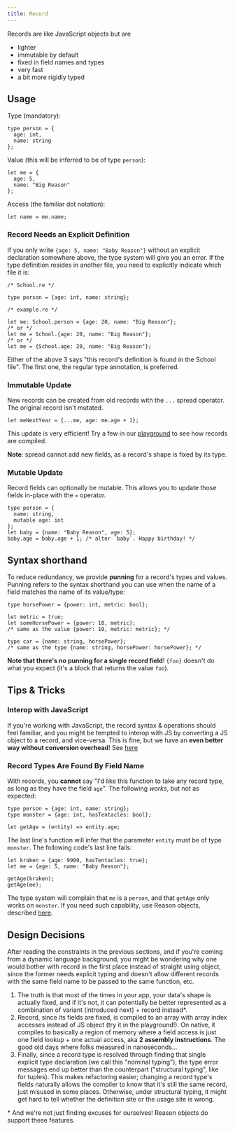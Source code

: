 ```yaml
---
title: Record
---
```


Records are like JavaScript objects but are

- lighter
- immutable by default
- fixed in field names and types
- very fast
- a bit more rigidly typed

## Usage

Type (mandatory):

```reason
type person = {
  age: int,
  name: string
};
```

Value (this will be inferred to be of type `person`):

```reason
let me = {
  age: 5,
  name: "Big Reason"
};
```

Access (the familiar dot notation):

```reason
let name = me.name;
```

### Record Needs an Explicit Definition

If you only write `{age: 5, name: "Baby Reason"}` without an explicit declaration somewhere above, the type system will give you an error. If the type definition resides in another file, you need to explicitly indicate which file it is:

```reason
/* School.re */

type person = {age: int, name: string};
```

```reason
/* example.re */

let me: School.person = {age: 20, name: "Big Reason"};
/* or */
let me = School.{age: 20, name: "Big Reason"};
/* or */
let me = {School.age: 20, name: "Big Reason"};
```

Either of the above 3 says "this record's definition is found in the School file". The first one, the regular type annotation, is preferred.

### Immutable Update

New records can be created from old records with the `...` spread operator. The original record isn't mutated.

```reason
let meNextYear = {...me, age: me.age + 1};
```

This update is very efficient! Try a few in our [playground](/try.html) to see how records are compiled.

**Note**: spread cannot add new fields, as a record's shape is fixed by its type.

### Mutable Update

Record fields can optionally be mutable. This allows you to update those fields in-place with the `=` operator.

```reason
type person = {
  name: string,
  mutable age: int
};
let baby = {name: "Baby Reason", age: 5};
baby.age = baby.age + 1; /* alter `baby`. Happy birthday! */
```

## Syntax shorthand

To reduce redundancy, we provide **punning** for a record's types and values. Punning refers to the syntax shorthand you can use when the name of a field matches the name of its value/type:

```reason
type horsePower = {power: int, metric: bool};

let metric = true;
let someHorsePower = {power: 10, metric};
/* same as the value {power: 10, metric: metric}; */

type car = {name: string, horsePower};
/* same as the type {name: string, horsePower: horsePower}; */
```

**Note that there's no punning for a single record field**! `{foo}` doesn't do what you expect (it's a block that returns the value `foo`).

## Tips & Tricks

### Interop with JavaScript

If you're working with JavaScript, the record syntax & operations should feel familiar, and you might be tempted to interop with JS by converting a JS object to a record, and vice-versa. This is fine, but we have an **even better way without conversion overhead**! See [here](https://bucklescript.github.io/docs/en/object.html#record-mode)

### Record Types Are Found By Field Name

With records, you **cannot** say "I'd like this function to take any record type, as long as they have the field `age`". The following _works_, but not as expected:

```reason
type person = {age: int, name: string};
type monster = {age: int, hasTentacles: bool};

let getAge = (entity) => entity.age;
```

The last line's function will infer that the parameter `entity` must be of type `monster`. The following code's last line fails:

```reason
let kraken = {age: 9999, hasTentacles: true};
let me = {age: 5, name: "Baby Reason"};

getAge(kraken);
getAge(me);
```

The type system will complain that `me` is a `person`, and that `getAge` only works on `monster`. If you need such capability, use Reason objects, described [here](object.md).

## Design Decisions

After reading the constraints in the previous sections, and if you're coming from a dynamic language background, you might be wondering why one would bother with record in the first place instead of straight using object, since the former needs explicit typing and doesn't allow different records with the same field name to be passed to the same function, etc.

1. The truth is that most of the times in your app, your data's shape is actually fixed, and if it's not, it can potentially be better represented as a combination of variant (introduced next) + record instead*.
2. Record, since its fields are fixed, is compiled to an array with array index accesses instead of JS object (try it in the playground!). On native, it compiles to basically a region of memory where a field access is just one field lookup + one actual access, aka **2 assembly instructions**. The good old days where folks measured in nanoseconds...
3. Finally, since a record type is resolved through finding that single explicit type declaration (we call this "nominal typing"), the type error messages end up better than the counterpart ("structural typing", like for tuples). This makes refactoring easier; changing a record type's fields naturally allows the compiler to know that it's still the same record, just misused in some places. Otherwise, under structural typing, it might get hard to tell whether the definition site or the usage site is wrong.

\* And we're not just finding excuses for ourselves! Reason objects do support these features.

<!--TODO: sharable playground for 2 -->


